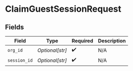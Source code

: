 # ClaimGuestSessionRequest


## Fields

| Field              | Type               | Required           | Description        |
| ------------------ | ------------------ | ------------------ | ------------------ |
| `org_id`           | *Optional[str]*    | :heavy_check_mark: | N/A                |
| `session_id`       | *Optional[str]*    | :heavy_check_mark: | N/A                |